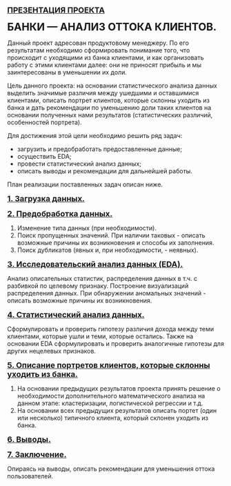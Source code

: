 <font size=+1><b> [ПРЕЗЕНТАЦИЯ ПРОЕКТА](https://disk.yandex.ru/i/z7yseXAS45KK6Q) </b></font>

<font size=+2><b> БАНКИ — АНАЛИЗ ОТТОКА КЛИЕНТОВ.</b></font>

Данный проект адресован продуктовому менеджеру. По его результатам необходимо сформировать понимание того, что происходит с уходящими из банка клиентами, и как организовать работу с этими клиентами далее: они не приносят прибыль и мы заинтересованы в уменьшении их доли.

Цель данного проекта: на основании статистического анализа данных выделить значимые различия между ушедшими и оставшимися клиентами, описать портрет клиентов, которые склонны уходить из банка и дать рекомендации по уменьшению доли таких клиентов на основании полученных нами результатов (статистических различий, особенностей портрета).

Для достижения этой цели необходимо решить ряд задач:
- загрузить и предобработать предоставленные данные;
- осуществить EDA;
- провести статистический анализ данных;
- описать выводы и рекомендации для дальнейшей работы.

План реализации поставленных задач описан ниже.    
    
<font size=+1><b><a name='load-2'> [1. Загрузка данных.](#load) </a></b></font>

<font size=+1><b><a name='prepare-2'> [2. Предобработка данных.](#prepare) </a></b></font>     

1. Изменение типа данных (при необходимости).
2. Поиск пропущенных значений. При наличии таковых - описать возможные причины их возникновения и способы их заполнения.
3. Поиск дубликатов (явных и, при необходимости, - неявных).    

<font size=+1><b><a name='eda-2'> [3. Исследовательский анализ данных (EDA).](#eda) </a></b></font> 
    
Анализ описательных статистик, распределения данных в т.ч. с разбивкой по целевому признаку. Построение визуализаций распределения данных. При обнаружении аномальных значений - описать возможные причины их возникновения.
    
<font size=+1><b><a name='stat-2'> [4. Статистический анализ данных.](#stat) </a></b></font> 

Сформулировать и проверить гипотезу различия дохода между теми клиентами, которые ушли и теми, которые остались. Также на основании EDA сформулировать и проверить аналогичные гипотезы для других нецелевых признаков.

<font size=+1><b><a name='cluster-2'> [5. Описание портретов клиентов, которые склонны уходить из банка.](#cluster) </a></b></font>    
    
1. На основании предыдущих результатов проекта принять решение о необходимости дополнительного математического анализа на данном этапе: кластеризации, логистической регрессии и т.д.
2. На основании всех предыдущих результатов описать портет (один или несколько) типичного клиента, который склонен уходить из банка.

<font size=+1><b><a name='summary-2'> [6. Выводы.](#summary) </a></b></font>    
    
<font size=+1><b><a name='conclusion-2'> [7. Заключение.](#conclusion) </a></b></font>   
    
Опираясь на выводы, описать рекомендации для уменьшения оттока пользователей.

</div>   
